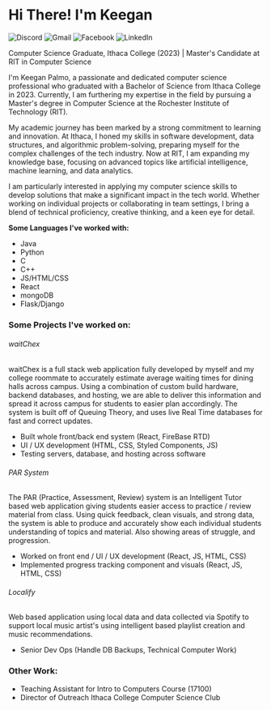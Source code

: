 # Hi There! I'm Keegan #

![Discord](https://img.shields.io/badge/%3Ckepalmo101%3E-%237289DA.svg?style=for-the-badge&logo=discord&logoColor=white)
![Gmail](https://img.shields.io/badge/kepalmo8@gmail.com-D14836?style=for-the-badge&logo=gmail&logoColor=white)
![Facebook](https://img.shields.io/badge/KeeganPalmo-%231877F2.svg?style=for-the-badge&logo=Facebook&logoColor=white)
![LinkedIn](https://img.shields.io/badge/KeeganPalmo-%230077B5.svg?style=for-the-badge&logo=linkedin&logoColor=white)

Computer Science Graduate, Ithaca College (2023) | Master's Candidate at RIT in Computer Science

I'm Keegan Palmo, a passionate and dedicated computer science professional who graduated with a Bachelor of Science from Ithaca College in 2023. Currently, I am furthering my expertise in the field by pursuing a Master's degree in Computer Science at the Rochester Institute of Technology (RIT).

My academic journey has been marked by a strong commitment to learning and innovation. At Ithaca, I honed my skills in software development, data structures, and algorithmic problem-solving, preparing myself for the complex challenges of the tech industry. Now at RIT, I am expanding my knowledge base, focusing on advanced topics like artificial intelligence, machine learning, and data analytics.

I am particularly interested in applying my computer science skills to develop solutions that make a significant impact in the tech world. Whether working on individual projects or collaborating in team settings, I bring a blend of technical proficiency, creative thinking, and a keen eye for detail.

**Some Languages I've worked with:**
- Java
- Python
- C
- C++
- JS/HTML/CSS
- React
- mongoDB
- Flask/Django

### Some Projects I've worked on: ###


###### waitChex ######
waitChex is a full stack web application fully developed by myself and my college roommate to accurately estimate average waiting times for dining halls across campus. Using a combination of custom build hardware, backend databases, and hosting, we are able to deliver this information and spread it across campus for students to easier plan accordingly. The system is built off of Queuing Theory, and uses live Real Time databases for fast and correct updates.
- Built whole front/back end system (React, FireBase RTD)
- UI / UX development  (HTML, CSS, Styled Components, JS)
- Testing servers, database, and hosting across software

###### PAR System ######
The PAR (Practice, Assessment, Review) system is an Intelligent Tutor based web application giving students easier access to practice / review material from class. Using quick feedback, clean visuals, and strong data, the system is able to produce and accurately show each individual students understanding of topics and material. Also showing areas of struggle, and progression. 
- Worked on front end / UI / UX development (React, JS, HTML, CSS)
- Implemented progress tracking component and visuals (React, JS, HTML, CSS)

###### Localify ######
Web based application using local data and data collected via Spotify to support local music artist's using intelligent based playlist creation and music recommendations.
- Senior Dev Ops (Handle DB Backups, Technical Computer Work)

### Other Work: ###
- Teaching Assistant for Intro to Computers Course (17100)
- Director of Outreach Ithaca College Computer Science Club




